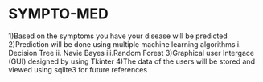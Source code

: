 # SYMPTO-MED
1)Based on the symptoms you have your disease will be predicted
2)Prediction will be done using multiple machine learning algorithms
i.  Decision Tree
ii. Navie Bayes
iii.Random Forest
3)Graphical user Intergace (GUI) designed by using Tkinter
4)The data of the users will be stored and viewed using sqlite3 for future references
